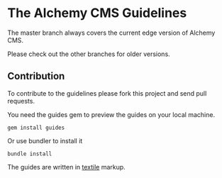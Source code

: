 The Alchemy CMS Guidelines
==========================

The master branch always covers the current edge version of Alchemy CMS.

Please check out the other branches for older versions.


## Contribution

To contribute to the guidelines please fork this project and send pull requests.

You need the guides gem to preview the guides on your local machine.

`gem install guides`

Or use bundler to install it

`bundle install`

The guides are written in [textile](http://redcloth.org/textile) markup.
